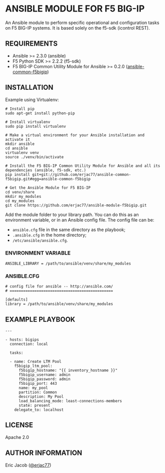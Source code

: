 # ANSIBLE MODULE FOR F5 BIG-IP

An Ansible module to perform specific operational and configuration tasks on F5 BIG-IP systems. It is based solely on the f5-sdk (icontrol REST).

## REQUIREMENTS

* Ansible >= 2.3.0 (ansible)
* F5 Python SDK >= 2.2.2 (f5-sdk)
* F5 BIG-IP Common Utility Module for Ansible >= 0.2.0 ([ansible-common-f5bigip](https://github.com/erjac77/ansible-common-f5bigip))

## INSTALLATION

Example using Virtualenv:

```
# Install pip
sudo apt-get install python-pip

# Install virtualenv
sudo pip install virtualenv

# Make a virtual environment for your Ansible installation and activate it
mkdir ansible
cd ansible
virtualenv venv
source ./venv/bin/activate

# Install the F5 BIG-IP Common Utility Module for Ansible and all its dependencies (ansible, f5-sdk, etc.)
pip install git+git://github.com/erjac77/ansible-common-f5bigip.git#egg=ansible-common-f5bigip

# Get the Ansible Module for F5 BIG-IP
cd venv/share
mkdir my_modules
cd my_modules
git clone https://github.com/erjac77/ansible-module-f5bigip.git
```

Add the module folder to your library path. You can do this as an environment variable, or in an Ansible config file.
The config file can be:
* `ansible.cfg` file in the same directory as the playbook;
* `.ansible.cfg` in the home directory;
* `/etc/ansible/ansible.cfg`.

### ENVIRONMENT VARIABLE

```
ANSIBLE_LIBRARY = /path/to/ansible/venv/share/my_modules
```

### ANSIBLE.CFG

```
# config file for ansible -- http://ansible.com/
# ==============================================

[defaults]
library = /path/to/ansible/venv/share/my_modules
```

## EXAMPLE PLAYBOOK

```
---

- hosts: bigips
  connection: local

  tasks:

  - name: Create LTM Pool
    f5bigip_ltm_pool:
      f5bigip_hostname: "{{ inventory_hostname }}"
      f5bigip_username: admin
      f5bigip_password: admin
      f5bigip_port: 443
      name: my_pool
      partition: Common
      description: My Pool
      load_balancing_mode: least-connections-members
      state: present
    delegate_to: localhost
```

## LICENSE

Apache 2.0

## AUTHOR INFORMATION

Eric Jacob ([@erjac77](https://github.com/erjac77))